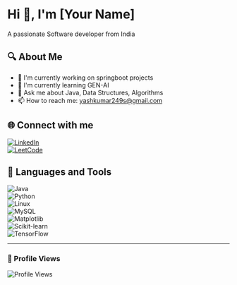 # Hi 👋, I'm [Your Name]

A passionate Software developer from India 

## 🔍 About Me  
- 🚀 I'm currently working on springboot projects  
- 🌱 I'm currently learning GEN-AI
- 💬 Ask me about Java, Data Structures, Algorithms  
- 📫 How to reach me: yashkumar249s@gmail.com  

## 🌐 Connect with me  
[![LinkedIn](https://img.shields.io/badge/LinkedIn-%230077B5.svg?style=for-the-badge&logo=linkedin&logoColor=white)](https://www.linkedin.com/in/yash-kumar-359189258)  
[![LeetCode](https://img.shields.io/badge/LeetCode-%23FFA116.svg?style=for-the-badge&logo=leetcode&logoColor=black)](https://leetcode.com/u/yash_kumar05/)  

## 🚀 Languages and Tools  
![Java](https://img.shields.io/badge/Java-%23ED8B00.svg?style=for-the-badge&logo=openjdk&logoColor=white)  
![Python](https://img.shields.io/badge/Python-%233776AB.svg?style=for-the-badge&logo=python&logoColor=white)  
![Linux](https://img.shields.io/badge/Linux-%23FCC624.svg?style=for-the-badge&logo=linux&logoColor=black)  
![MySQL](https://img.shields.io/badge/MySQL-%2300f.svg?style=for-the-badge&logo=mysql&logoColor=white)  
![Matplotlib](https://img.shields.io/badge/Matplotlib-%23FF9900.svg?style=for-the-badge&logo=matplotlib&logoColor=white)  
![Scikit-learn](https://img.shields.io/badge/Scikit--Learn-%23F7931E.svg?style=for-the-badge&logo=scikit-learn&logoColor=white)  
![TensorFlow](https://img.shields.io/badge/TensorFlow-%23FF6F00.svg?style=for-the-badge&logo=tensorflow&logoColor=white)  

---

### 🎨 Profile Views  
![Profile Views](https://komarev.com/ghpvc/?username=your-github-username&label=Profile%20views&color=blue&style=plastic)  

